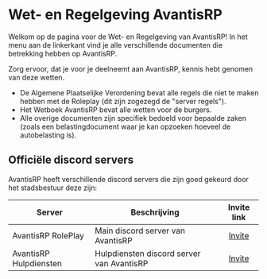 # Wet- en Regelgeving AvantisRP

Welkom op de pagina voor de Wet- en Regelgeving van AvantisRP!
In het menu aan de linkerkant vind je alle verschillende documenten die betrekking hebben op AvantisRP.

Zorg ervoor, dat je voor je deelneemt aan AvantisRP, kennis hebt genomen van deze wetten.

- De Algemene Plaatselijke Verordening bevat alle regels die niet te maken hebben met de Roleplay (dit zijn zogezegd de "server regels").
- Het Wetboek AvantisRP bevat alle wetten voor de burgers.
- Alle overige documenten zijn specifiek bedoeld voor bepaalde zaken (zoals een belastingdocument waar je kan opzoeken hoeveel de autobelasting is).

## Officiële discord servers

AvantisRP heeft verschillende discord servers die zijn goed gekeurd door het stadsbestuur deze zijn:

| Server | Beschrijving | Invite link |
|---|---|:---:|
|AvantisRP RolePlay| Main discord server van AvantisRP | [Invite](https://discord.gg/Bzcym22YMc) |
|AvantisRP Hulpdiensten| Hulpdiensten discord server van AvantisRP | [Invite](https://discord.gg/UnStbDzxtt) |
